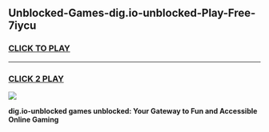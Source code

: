 
## Unblocked-Games-dig.io-unblocked-Play-Free-7iycu
<h3>
<a href="https://premium76.site?title=dig.io-unblocked&ref=23A">CLICK TO PLAY</a></h3>
<hr>

<h3>
<a href="https://premium76.site?title=dig.io-unblocked&ref=23A">CLICK 2 PLAY</a>
  
</h3>

<a href="https://premium76.site?title=dig.io-unblocked&ref=23A"><img src="https://clearcache.store/games.png"></a>


**dig.io-unblocked games unblocked: Your Gateway to Fun and Accessible Online Gaming**
